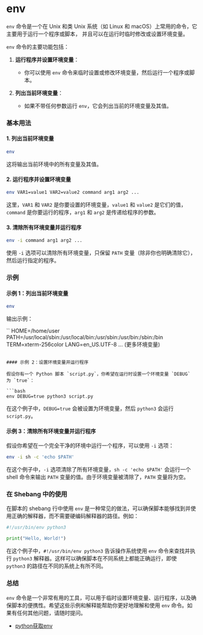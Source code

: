 # env
`env` 命令是一个在 Unix 和类 Unix 系统（如 Linux 和 macOS）上常用的命令，它主要用于运行一个程序或脚本，
并且可以在运行时临时修改或设置环境变量。

`env` 命令的主要功能包括：

1. **运行程序并设置环境变量**：
    - 你可以使用 `env` 命令来临时设置或修改环境变量，然后运行一个程序或脚本。

2. **列出当前环境变量**：
    - 如果不带任何参数运行 `env`，它会列出当前的环境变量及其值。

### 基本用法

#### 1. 列出当前环境变量

```bash
env
```

这将输出当前环境中的所有变量及其值。

#### 2. 运行程序并设置环境变量

```bash
env VAR1=value1 VAR2=value2 command arg1 arg2 ...
```

这里，`VAR1` 和 `VAR2` 是你要设置的环境变量，`value1` 和 `value2` 是它们的值，`command` 是你要运行的程序，`arg1` 和 `arg2` 是传递给程序的参数。

#### 3. 清除所有环境变量并运行程序

```bash
env -i command arg1 arg2 ...
```

使用 `-i` 选项可以清除所有环境变量，只保留 `PATH` 变量（除非你也明确清除它），然后运行指定的程序。

### 示例

#### 示例 1：列出当前环境变量

```bash
env
```

输出示例：

``
HOME=/home/user
PATH=/usr/local/sbin:/usr/local/bin:/usr/sbin:/usr/bin:/sbin:/bin
TERM=xterm-256color
LANG=en_US.UTF-8
... (更多环境变量)
```

#### 示例 2：设置环境变量并运行程序

假设你有一个 Python 脚本 `script.py`，你希望在运行时设置一个环境变量 `DEBUG` 为 `true`：

```bash
env DEBUG=true python3 script.py
```

在这个例子中，`DEBUG=true` 会被设置为环境变量，然后 `python3` 会运行 `script.py`。

#### 示例 3：清除所有环境变量并运行程序

假设你希望在一个完全干净的环境中运行一个程序，可以使用 `-i` 选项：

```bash
env -i sh -c 'echo $PATH'
```

在这个例子中，`-i` 选项清除了所有环境变量，`sh -c 'echo $PATH'` 会运行一个 shell 命令来输出 `PATH` 变量的值。由于环境变量被清除了，`PATH` 变量将为空。

### 在 Shebang 中的使用

在脚本的 shebang 行中使用 `env` 是一种常见的做法，可以确保脚本能够找到并使用正确的解释器，而不需要硬编码解释器的路径。例如：

```python
#!/usr/bin/env python3

print("Hello, World!")
```

在这个例子中，`#!/usr/bin/env python3` 告诉操作系统使用 `env` 命令来查找并执行 `python3` 解释器。这样可以确保脚本在不同系统上都能正确运行，即使 `python3` 的路径在不同的系统上有所不同。

### 总结

`env` 命令是一个非常有用的工具，可以用于临时设置环境变量、运行程序，以及确保脚本的便携性。希望这些示例和解释能帮助你更好地理解和使用 `env` 命令。如果有任何其他问题，请随时提问。


- [python获取env](/python/env.md)